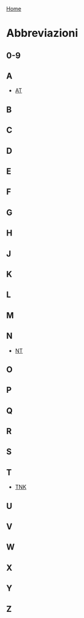 [Home](/README.md)

# Abbreviazioni

## 0-9
## A

- [AT](/Abbreviazioni/AT.md)

## B
## C
## D
## E
## F
## G
## H
## J
## K
## L
## M
## N

- [NT](/Abbreviazioni/NT.md)

## O
## P
## Q
## R
## S
## T

- [TNK](/Abbreviazioni/TNK.md)

## U
## V
## W
## X
## Y
## Z